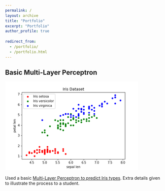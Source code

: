 ```yaml
---
permalink: /
layout: archive
title: "Portfolio"
excerpt: "Portfolio"
author_profile: true

redirect_from: 
  - /portfolio/
  - /portfolio.html
---
```


Basic Multi-Layer Perceptron
------

<img src="/images/iris_data_scatterplot.png">

Used a basic [Multi-Layer Perceptron to predict Iris types](https://github.com/JennySteichen/JennySteichen.github.io/blob/master/_portfolio/ML%20Iris%20Classification/ML%20Iris%20Classification.ipynb).  Extra details given to illustrate the process to a student.
